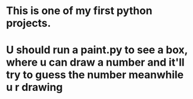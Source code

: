 # This is one of my first python projects.
# U should run a paint.py to see a box, where u can draw a number and it'll try to guess the number meanwhile u r drawing

